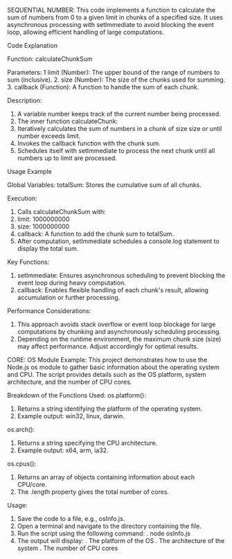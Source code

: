 SEQUENTIAL NUMBER:
This code implements a function to calculate the sum of numbers from 0 to a given limit in chunks of a specified size. It uses asynchronous processing with setImmediate to avoid blocking the event loop, allowing efficient handling of large computations.

Code Explanation

Function: calculateChunkSum

Parameters:
1 limit (Number): The upper bound of the range of numbers to sum (inclusive).
2. size (Number): The size of the chunks used for summing.
3. callback (Function): A function to handle the sum of each chunk.

Description:
1. A variable number keeps track of the current number being processed.
2. The inner function calculateChunk:
3. Iteratively calculates the sum of numbers in a chunk of size size or until number exceeds limit.
4. Invokes the callback function with the chunk sum.
5. Schedules itself with setImmediate to process the next chunk until all numbers up to limit are processed.

Usage Example

Global Variables:
totalSum: Stores the cumulative sum of all chunks.

Execution:
1. Calls calculateChunkSum with:
2. limit: 1000000000
3. size: 1000000000
4. callback: A function to add the chunk sum to totalSum.
5. After computation, setImmediate schedules a console.log statement to display the total sum.

Key Functions:
1. setImmediate: Ensures asynchronous scheduling to prevent blocking the event loop during heavy computation.
2. callback: Enables flexible handling of each chunk's result, allowing accumulation or further processing.

Performance Considerations:
1. This approach avoids stack overflow or event loop blockage for large computations by chunking and asynchronously scheduling processing.
2. Depending on the runtime environment, the maximum chunk size (size) may affect performance. Adjust accordingly for optimal results.


CORE:
OS Module Example:
This project demonstrates how to use the Node.js os module to gather basic information about the operating system and CPU. The script provides details such as the OS platform, system architecture, and the number of CPU cores.

Breakdown of the Functions Used:
os.platform():
1. Returns a string identifying the platform of the operating system.
2. Example output: win32, linux, darwin.

os.arch():
1. Returns a string specifying the CPU architecture.
2. Example output: x64, arm, ia32.

os.cpus():
1. Returns an array of objects containing information about each CPU/core.
2. The .length property gives the total number of cores.

Usage:
1. Save the code to a file, e.g., osInfo.js.
2. Open a terminal and navigate to the directory containing the file.
3. Run the script using the following command:
   . node osInfo.js
4. The output will display:
 . The platform of the OS
 . The architecture of the system
 . The number of CPU cores

